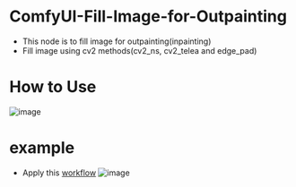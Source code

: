 # ComfyUI-Fill-Image-for-Outpainting

- This node is to fill image for outpainting(inpainting)
- Fill image using cv2 methods(cv2_ns, cv2_telea and edge_pad)

# How to Use
![image](https://github.com/user-attachments/assets/a0f2ee29-1346-4d85-9150-a9b3c6d22b9e)


# example
- Apply this [workflow](https://openart.ai/workflows/lizard_winding_85/flux-dev---outpainting/06p65B6oJ3im0Z4TDJfg)
![image](https://github.com/user-attachments/assets/fd2cc16a-cf24-493a-8936-3ac7d42e4360)
